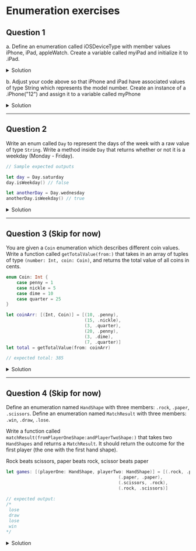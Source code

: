 # Enumeration exercises 

## Question 1

a. Define an enumeration called iOSDeviceType with member values iPhone, iPad, appleWatch. Create a variable called myiPad and initialize it to .iPad.

<details>
  <summary>Solution</summary> 
 
```swift 
enum iOSDeviceType {
  case iPhone
  case iPad
  case appleWatch
}
let myiPad = iOSDeviceType.iPad
```
  
</details> 

b. Adjust your code above so that iPhone and iPad have associated values of type String which represents the model number.  Create an instance of a .iPhone("12") and assign it to a variable called myPhone

<details>
  <summary>Solution</summary> 
 
```swift 
enum iOSDeviceType {
  case iPhone(String)
  case iPad(String)
  case appleWatch
}
let myPhone = iOSDeviceType.iPhone("12")
```
  
</details> 

***

## Question 2

Write an enum called `Day` to represent the days of the week with a raw value of type `String`.
Write a method inside `Day` that returns whether or not it is a weekday (Monday - Friday).

```swift 
// Sample expected outputs 

let day = Day.saturday
day.isWeekday() // false

let anotherDay = Day.wednesday
anotherDay.isWeekday() // true
```

<details>
  <summary>Solution</summary> 
 
```swift 
enum Day: String {
  case monday, tuesday, wednesday, thursday, friday, saturday, sunday
  
  func isWeekday() -> Bool {
    switch self {
    case .monday, .tuesday, .wednesday, .thursday, .friday:
      return true
    default:
      return false
    }
  }
}

let day = Day.saturday
day.isWeekday() // false

let anotherDay = Day.wednesday
anotherDay.isWeekday() // true
```
  
</details> 

***


## Question 3 (Skip for now)

You are given a `Coin` enumeration which describes different coin values. Write a function called `getTotalValue(from:)` that takes in an array of tuples of type `(number: Int, coin: Coin)`, and returns the total value of all coins in cents.

```swift
enum Coin: Int {
    case penny = 1
    case nickle = 5
    case dime = 10
    case quarter = 25
}

let coinArr: [(Int, Coin)] = [(10, .penny),
                              (15, .nickle),
                              (3, .quarter),
                              (20, .penny),
                              (3, .dime),
                              (7, .quarter)]
let total = getTotalValue(from: coinArr)

// expected total: 385
```

<details>
  <summary>Solution</summary> 
 
```swift 
func getTotalValue(from values: [(number: Int, coin: Coin)]) -> Int {
  var cents = 0
  for value in values {
    let coinValue = value.coin.rawValue
    let number = value.number
    cents += number * coinValue
  }
  return cents
}

let coinArr: [(Int, Coin)] = [(10, .penny),
                              (15, .nickle),
                              (3, .quarter),
                              (20, .penny),
                              (3, .dime),
                              (7, .quarter)]
let total = getTotalValue(from: coinArr)
print(total) // 385
```
  
</details> 

***

## Question 4 (Skip for now)

Define an enumeration named `HandShape` with three members: `.rock`, `.paper`, `.scissors`.
Define an enumeration named `MatchResult` with three members: `.win`, `.draw`, `.lose`.

Write a function called `matchResult(fromPlayerOneShape:andPlayerTwoShape:)` that takes two `HandShapes` and returns a `MatchResult`. It should return the outcome for the first player (the one with the first hand shape).

Rock beats scissors, paper beats rock, scissor beats paper

```swift 
let games: [(playerOne: HandShape, playerTwo: HandShape)] = [(.rock, .paper),
                                           (.paper, .paper),
                                           (.scissors, .rock),
                                           (.rock, .scissors)]
                                           
// expected output: 
/*
 lose
 draw
 lose
 win
*/
```

<details>
  <summary>Solution</summary> 
 
```swift 
enum HandShape {
  case rock, paper, scissors
}

enum MatchResult {
  case win, draw, lose
}

func matchResult(fromPlayerOneShape playerOne: HandShape, andPlayerTwoShape playerTwo: HandShape) -> MatchResult {
  if playerOne == playerTwo {
    return .draw
  }
  if playerOne == .rock && playerTwo == .scissors ||
      playerOne == .paper && playerTwo == .rock ||
      playerOne == .scissors && playerTwo == .paper
      {
    return .win
  }
  return .lose
}

let games: [(playerOne: HandShape, playerTwo: HandShape)] = [(.rock, .paper),
                                           (.paper, .paper),
                                           (.scissors, .rock),
                                           (.rock, .scissors)]
for game in games {
  let result = matchResult(fromPlayerOneShape: game.playerOne, andPlayerTwoShape: game.playerTwo)
  print(result)
}

/*
 lose
 draw
 lose
 win
*/
```
  
</details> 
